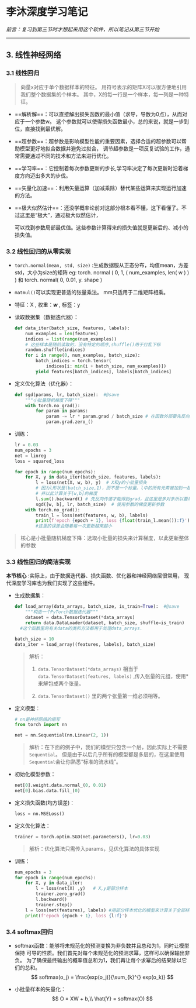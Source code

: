 # 李沐深度学习笔记

*前言：复习到第三节时才想起来用这个软件，所以笔记从第三节开始*

---

## 3. 线性神经网络

### 3.1 线性回归

> 向量x对应于单个数据样本的特征。 用符号表示的矩阵X可以很方便地引用我们整个数据集的个样本。 其中，X的每一行是一个样本，每一列是一种特征。

*  ==解析解==：可以直接解出损失函数的最小值（求导，导数为0点），从而对应于一个参数w。 这个参数就可以使得损失函数最小，总的来说，就是一步到位，直接找到最优解。
*  ==超参数==：超参数是影响模型性能的重要因素，选择合适的超参数可以帮助模型更好地拟合数据并避免过拟合，
    调节超参数是一项反复试验的工作，通常需要通过不同的技术和方法来进行优化。

* ==学习率==：它控制着每次参数更新的步长,学习率决定了每次更新时沿着梯度方向迈出多大的步伐。

* ==矢量化加速==：利用矢量运算（加减乘除）替代某些运算来实现运行加速的方法。

* ==极大似然估计==：还没学概率论前对这部分根本看不懂，这下看懂了。不过这里是“极大”，通过极大似然估计，

  可以找到参数局部最优值。这些参数计算得来的损失值就是更新后的、减小的损失值。

### 3.2 线性回归的从零实现

* `torch.normal(mean, std, size)` :生成数据服从正态分布，均值mean，方差std，大小为size的矩阵
  eg: torch. normal ( 0, 1, ( num_examples, len( w ) ) )  和  torch. normal( 0, 0.01, y. shape )

* `matmul()`可以实现更普适的张量乘法。 mm只适用于二维矩阵相乘。 

* 特征：X , 权重：***w*** , 标签：y

* 读取数据集（数据迭代器）：

  ```python
  def data_iter(batch_size, features, labels):
      num_examples = len(features)
      indices = list(range(num_examples))
      # 这些样本是随机读取的，没有特定的顺序,shuffle()用于打乱下标
      random.shuffle(indices)
      for i in range(0, num_examples, batch_size):
          batch_indices = torch.tensor(
              indices[i: min(i + batch_size, num_examples)])
          yield features[batch_indices], labels[batch_indices]
  ```

* 定义优化算法（优化器）：

  ```py
  def sgd(params, lr, batch_size):  #@save
      """小批量随机梯度下降"""
      with torch.no_grad():
          for param in params:
              param -= lr * param.grad / batch_size # 在函数外部要先反向传递
              param.grad.zero_()
  ```

* 训练：

  ```py
  lr = 0.03
  num_epochs = 3
  net = linreg
  loss = squared_loss
  
  for epoch in range(num_epochs):
      for X, y in data_iter(batch_size, features, labels):
          l = loss(net(X, w, b), y)  # X和y的小批量损失
          # 因为l形状是(batch_size,1)，而不是一个标量。l中的所有元素被加到一起，
          # 并以此计算关于[w,b]的梯度
          l.sum().backward() # 先反向传递才能得到grad，且这里是多对多所以要用sum()
          sgd([w, b], lr, batch_size)  # 使用参数的梯度更新参数
      with torch.no_grad():
          train_l = loss(net(features, w, b), labels)
          print(f'epoch {epoch + 1}, loss {float(train_l.mean()):f}')
          #这里的误差会随着每一次更新越来越小
  ```

> 核心是小批量随机梯度下降：选取小批量的损失来计算梯度，以此更新整体的参数

### 3.3 线性回归的简洁实现

**本节核心** :实际上，由于数据迭代器、损失函数、优化器和神经网络层很常用， 现代深度学习库也为我们实现了这些组件。

* 生成数据集：

  ```py
  def load_array(data_arrays, batch_size, is_train=True):  #@save
      """构造一个PyTorch数据迭代器"""
      dataset = data.TensorDataset(*data_arrays) 
      return data.DataLoader(dataset, batch_size, shuffle=is_train)
  	#这个函数里的有关data的类和方法都用于处理data_arrays.
  
  batch_size = 10
  data_iter = load_array((features, labels), batch_size)
  ```

  >  解析：
  >
  > 1. `data.TensorDataset(*data_arrays)` 相当于 `data.TensorDataset(features, labels)` ,传入张量的元组，使用*来解包成两个张量。
  >
  > 2. `data.TensorDataset()` 里的两个张量第一维必须相等。

* 定义模型：

  ```py
  # nn是神经网络的缩写
  from torch import nn
  
  net = nn.Sequential(nn.Linear(2, 1))
  ```

  > 解析：在下面的例子中，我们的模型只包含一个层，因此实际上不需要`Sequential`。 但是由于以后几乎所有的模型都是多层的，在这里使用`Sequential`会让你熟悉“标准的流水线”。

* 初始化模型参数：

  ```py
  net[0].weight.data.normal_(0, 0.01)
  net[0].bias.data.fill_(0)
  ```

* 定义损失函数(均方误差)：

  ```py
  loss = nn.MSELoss()
  ```

* 定义优化算法：

  ```py
  trainer = torch.optim.SGD(net.parameters(), lr=0.03)
  ```
  
  > 解析：优化算法只需传入params，见优化算法的具体实现

* 训练：

  ```py
  num_epochs = 3
  for epoch in range(num_epochs):
      for X, y in data_iter:
          l = loss(net(X) ,y)	# X,y是部分样本
          trainer.zero_grad()
          l.backward()
          trainer.step()
      l = loss(net(features), labels) #用部分样本优化的模型来计算关于全部样本的损失
      print(f'epoch {epoch + 1}, loss {l:f}')
  ```

### 3.4 softmax回归

* softmax函数：能够将未规范化的预测变换为非负数并且总和为1，同时让模型保持 可导的性质。我们首先对每个未规范化的预测求幂，这样可以确保输出非负。 为了确保最终输出的概率值总和为1，我们再让每个求幂后的结果除以它们的总和。
  $$
  softmax(o_j) = \frac{exp(o_j)}{\sum_{k}^{} exp(o_k)}
  $$

* 小批量样本的矢量化：
  $$
  O = XW + b,\\
  \hat{Y} = softmax(O)
  $$





